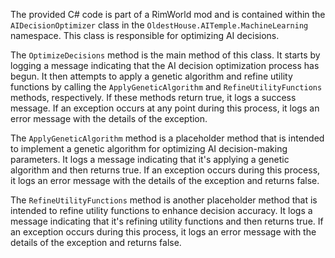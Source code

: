 The provided C# code is part of a RimWorld mod and is contained within the `AIDecisionOptimizer` class in the `OldestHouse.AITemple.MachineLearning` namespace. This class is responsible for optimizing AI decisions.

The `OptimizeDecisions` method is the main method of this class. It starts by logging a message indicating that the AI decision optimization process has begun. It then attempts to apply a genetic algorithm and refine utility functions by calling the `ApplyGeneticAlgorithm` and `RefineUtilityFunctions` methods, respectively. If these methods return true, it logs a success message. If an exception occurs at any point during this process, it logs an error message with the details of the exception.

The `ApplyGeneticAlgorithm` method is a placeholder method that is intended to implement a genetic algorithm for optimizing AI decision-making parameters. It logs a message indicating that it's applying a genetic algorithm and then returns true. If an exception occurs during this process, it logs an error message with the details of the exception and returns false.

The `RefineUtilityFunctions` method is another placeholder method that is intended to refine utility functions to enhance decision accuracy. It logs a message indicating that it's refining utility functions and then returns true. If an exception occurs during this process, it logs an error message with the details of the exception and returns false.